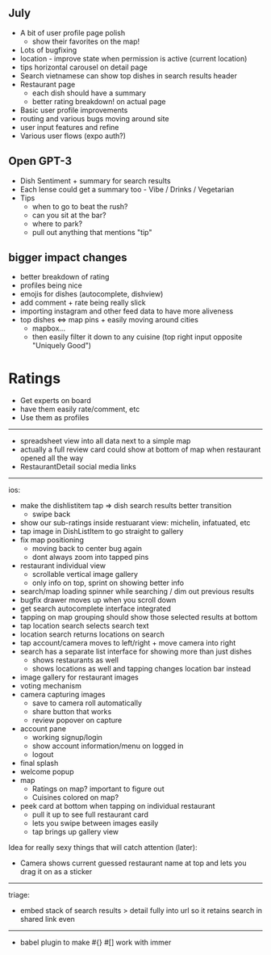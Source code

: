 ## July

- A bit of user profile page polish
  - show their favorites on the map!
- Lots of bugfixing
- location - improve state when permission is active (current location)
- tips horizontal carousel on detail page
- Search vietnamese can show top dishes in search results header
- Restaurant page
  - each dish should have a summary
  - better rating breakdown! on actual page
- Basic user profile improvements
- routing and various bugs moving around site
- user input features and refine
- Various user flows (expo auth?)

## Open GPT-3

- Dish Sentiment + summary for search results
- Each lense could get a summary too - Vibe / Drinks / Vegetarian
- Tips
  - when to go to beat the rush?
  - can you sit at the bar?
  - where to park?
  - pull out anything that mentions "tip"

## bigger impact changes

- better breakdown of rating
- profiles being nice
- emojis for dishes (autocomplete, dishview)
- add comment + rate being really slick
- importing instagram and other feed data to have more aliveness
- top dishes <=> map pins + easily moving around cities
  - mapbox...
  - then easily filter it down to any cuisine (top right input opposite "Uniquely Good")

# Ratings

- Get experts on board
- have them easily rate/comment, etc
- Use them as profiles

---

- spreadsheet view into all data next to a simple map
- actually a full review card could show at bottom of map when restaurant opened all the way
- RestaurantDetail social media links

---

ios:

- make the dishlistitem tap => dish search results better transition
  - swipe back
- show our sub-ratings inside restuarant view: michelin, infatuated, etc
- tap image in DishListItem to go straight to gallery
- fix map positioning
  - moving back to center bug again
  - dont always zoom into tapped pins
- restaurant individual view
  - scrollable vertical image gallery
  - only info on top, sprint on showing better info
- search/map loading spinner while searching / dim out previous results
- bugfix drawer moves up when you scroll down
- get search autocomplete interface integrated
- tapping on map grouping should show those selected results at bottom
- tap location search selects search text
- location search returns locations on search
- tap account/camera moves to left/right + move camera into right
- search has a separate list interface for showing more than just dishes
  - shows restaurants as well
  - shows locations as well and tapping changes location bar instead
- image gallery for restaurant images
- voting mechanism
- camera capturing images
  - save to camera roll automatically
  - share button that works
  - review popover on capture
- account pane
  - working signup/login
  - show account information/menu on logged in
  - logout
- final splash
- welcome popup
- map
  - Ratings on map? important to figure out
  - Cuisines colored on map?
- peek card at bottom when tapping on individual restaurant
  - pull it up to see full restaurant card
  - lets you swipe between images easily
  - tap brings up gallery view

Idea for really sexy things that will catch attention (later):

- Camera shows current guessed restaurant name at top and lets you drag it on as a sticker

---

triage:

- embed stack of search results > detail fully into url so it retains search in shared link even

---

- babel plugin to make #{} #[] work with immer
